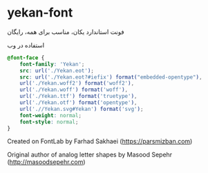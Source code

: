 # yekan-font
فونت استاندارد یکان، مناسب برای همه، رایگان

استفاده در وب

```css
@font-face {
    font-family: 'Yekan';
    src: url('./Yekan.eot');
    src: url('./Yekan.eot?#iefix') format("embedded-opentype"),
    url('./Yekan.woff2') format('woff2'),
    url('./Yekan.woff') format('woff'),
    url('./Yekan.ttf') format('truetype'),
	url('./Yekan.otf') format('opentype'),
    url('.//Yekan.svg#Yekan') format('svg');
    font-weight: normal;
    font-style: normal;
}
```

Created on FontLab by Farhad Sakhaei (https://parsmizban.com)

Original author of analog letter shapes by Masood Sepehr (http://masoodsepehr.com)
